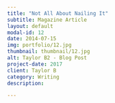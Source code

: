 ```yaml
---
title: "Not All About Nailing It"
subtitle: Magazine Article
layout: default
modal-id: 12
date: 2014-07-15
img: portfolio/12.jpg
thumbnail: thumbnail/12.jpg
alt: Taylor B2 - Blog Post
project-date: 2017
client: Taylor B
category: Writing
description:

---
```

